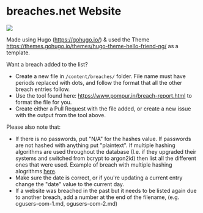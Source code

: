 # breaches.net Website
![](https://a.pomf.cat/yoymgd.png)

Made using Hugo (https://gohugo.io/) & used the Theme https://themes.gohugo.io/themes/hugo-theme-hello-friend-ng/ as a template.

Want a breach added to the list?
- Create a new file in `/content/breaches/` folder. File name must have periods replaced with dots, and follow the format that all the other breach entries follow.
- Use the tool found here: https://www.pompur.in/breach-report.html to format the file for you.
- Create either a Pull Request with the file added, or create a new issue with the output from the tool above.


Please also note that:
- If there is no passwords, put "N/A" for the hashes value. If passwords are not hashed with anything put "plaintext". If multiple hashing algorithms are used throughout the database (I.e. if they upgraded their systems and switched from bcrypt to argon2id) then list all the different ones that were used. Example of breach with multiple hashing alogrithms [here](https://raw.githubusercontent.com/breaches-net/website/main/content/breaches/1337-crew-to.md).
- Make sure the date is correct, or if you're updating a current entry change the "date" value to the current day.
- If a website was breached in the past but it needs to be listed again due to another breach, add a number at the end of the filename, (e.g. ogusers-com-1.md, ogusers-com-2.md)
